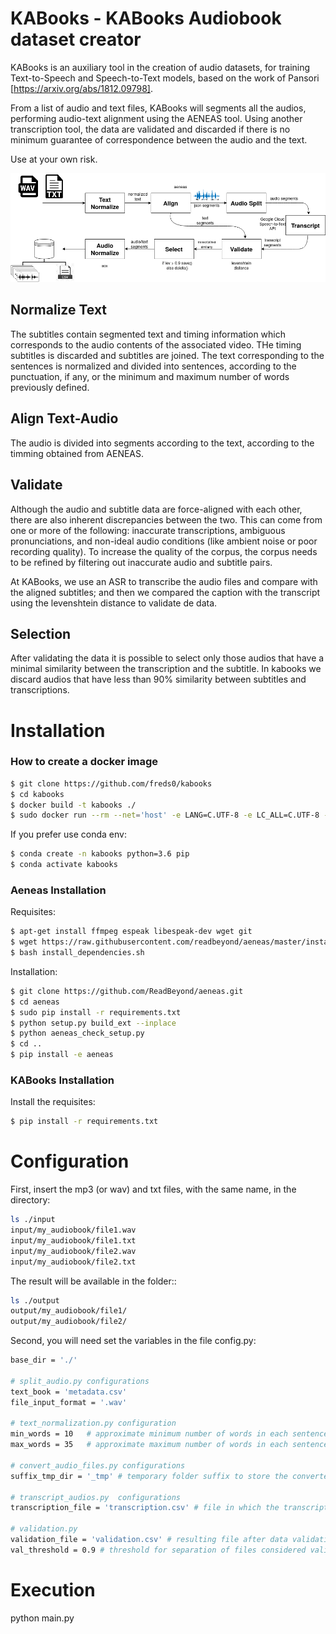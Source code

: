 # KABooks - KABooks Audiobook dataset creator
KABooks is an auxiliary tool in the creation of audio datasets, for training Text-to-Speech and Speech-to-Text models, based on the work of Pansori [https://arxiv.org/abs/1812.09798]. 

From a list of audio and text files, KABooks will segments all the audios, performing audio-text alignment using the AENEAS tool. Using another transcription tool, the data are validated and discarded if there is no minimum guarantee of correspondence between the audio and the text.

Use at your own risk.

![kabooks-process](imgs/kabooks-process.png)

## Normalize Text

The subtitles contain segmented text and timing information which corresponds to the audio contents of the associated video. THe timing subtitles is discarded and subtitles are joined. The text corresponding to the sentences is normalized and divided into sentences, according to the punctuation, if any, or the minimum and maximum number of words previously defined.

## Align Text-Audio

The audio is divided into segments according to the text, according to the timming obtained from AENEAS.

## Validate

Although the audio and subtitle data are force-aligned with each other, there are also inherent discrepancies between the two. This can come from one or more of the following: inaccurate transcriptions, ambiguous pronunciations, and non-ideal audio conditions (like ambient noise or poor recording quality). To increase the quality of the corpus, the corpus needs to be refined by filtering out inaccurate audio and subtitle pairs.

At KABooks, we use an ASR to transcribe the audio files and compare with the aligned subtitles; and then we compared the caption with the transcript using the levenshtein distance to validate de data. 

## Selection

After validating the data it is possible to select only those audios that have a minimal similarity between the transcription and the subtitle. In kabooks we discard audios that have less than 90% similarity between subtitles and transcriptions.

# Installation

### How to create a docker image
```sh
$ git clone https://github.com/freds0/kabooks
$ cd kabooks
$ docker build -t kabooks ./
$ sudo docker run --rm --net='host' -e LANG=C.UTF-8 -e LC_ALL=C.UTF-8 -v ~/:/root/ -w /root -it  kabooks
```

If you prefer use conda env:
```sh
$ conda create -n kabooks python=3.6 pip
$ conda activate kabooks
```

### Aeneas Installation
Requisites:
```sh
$ apt-get install ffmpeg espeak libespeak-dev wget git
$ wget https://raw.githubusercontent.com/readbeyond/aeneas/master/install_dependencies.sh
$ bash install_dependencies.sh
```
Installation:
```sh
$ git clone https://github.com/ReadBeyond/aeneas.git
$ cd aeneas
$ sudo pip install -r requirements.txt
$ python setup.py build_ext --inplace
$ python aeneas_check_setup.py
$ cd ..
$ pip install -e aeneas
```
### KABooks Installation

Install the requisites:

```sh
$ pip install -r requirements.txt
```
# Configuration

First, insert the mp3 (or wav) and txt files, with the same name, in the directory:

```sh
ls ./input
input/my_audiobook/file1.wav
input/my_audiobook/file1.txt
input/my_audiobook/file2.wav
input/my_audiobook/file2.txt
```

The result will be available in the folder::

```sh
ls ./output
output/my_audiobook/file1/
output/my_audiobook/file2/
```

Second, you will need set the variables in the file config.py:

```sh
base_dir = './'

# split_audio.py configurations
text_book = 'metadata.csv'
file_input_format = '.wav'

# text_normalization.py configuration
min_words = 10   # approximate minimum number of words in each sentence
max_words = 35   # approximate maximum number of words in each sentence

# convert_audio_files.py configurations
suffix_tmp_dir = '_tmp' # temporary folder suffix to store the converted audio files. This folder will be removed after completing the process.

# transcript_audios.py  configurations
transcription_file = 'transcription.csv' # file in which the transcripts of the audio files will be stored.

# validation.py
validation_file = 'validation.csv' # resulting file after data validation. The levenshtein distance between the transcript and the text is used to validate the data.
val_threshold = 0.9 # threshold for separation of files considered validated and with error.
```

# Execution

python main.py
